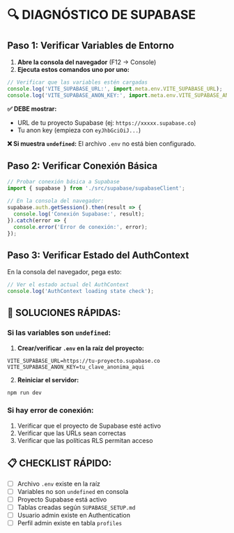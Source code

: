 # 🔍 DIAGNÓSTICO DE SUPABASE

## Paso 1: Verificar Variables de Entorno

1. **Abre la consola del navegador** (F12 → Console)
2. **Ejecuta estos comandos uno por uno:**

```javascript
// Verificar que las variables estén cargadas
console.log('VITE_SUPABASE_URL:', import.meta.env.VITE_SUPABASE_URL);
console.log('VITE_SUPABASE_ANON_KEY:', import.meta.env.VITE_SUPABASE_ANON_KEY);
```

**✅ DEBE mostrar:** 
- URL de tu proyecto Supabase (ej: `https://xxxxx.supabase.co`)
- Tu anon key (empieza con `eyJhbGciOiJ...`)

**❌ Si muestra `undefined`:** El archivo `.env` no está bien configurado.

## Paso 2: Verificar Conexión Básica

```javascript
// Probar conexión básica a Supabase
import { supabase } from './src/supabase/supabaseClient';

// En la consola del navegador:
supabase.auth.getSession().then(result => {
  console.log('Conexión Supabase:', result);
}).catch(error => {
  console.error('Error de conexión:', error);
});
```

## Paso 3: Verificar Estado del AuthContext

En la consola del navegador, pega esto:

```javascript
// Ver el estado actual del AuthContext
console.log('AuthContext loading state check');
```

## 🚨 SOLUCIONES RÁPIDAS:

### Si las variables son `undefined`:

1. **Crear/verificar `.env` en la raíz del proyecto:**
```env
VITE_SUPABASE_URL=https://tu-proyecto.supabase.co
VITE_SUPABASE_ANON_KEY=tu_clave_anonima_aqui
```

2. **Reiniciar el servidor:**
```bash
npm run dev
```

### Si hay error de conexión:

1. Verificar que el proyecto de Supabase esté activo
2. Verificar que las URLs sean correctas
3. Verificar que las políticas RLS permitan acceso

## 📋 CHECKLIST RÁPIDO:

- [ ] Archivo `.env` existe en la raíz
- [ ] Variables no son `undefined` en consola
- [ ] Proyecto Supabase está activo
- [ ] Tablas creadas según `SUPABASE_SETUP.md`
- [ ] Usuario admin existe en Authentication
- [ ] Perfil admin existe en tabla `profiles` 